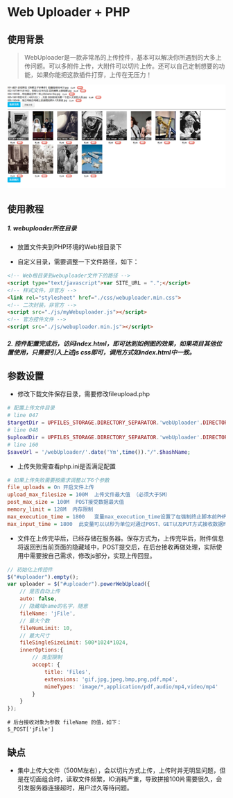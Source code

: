 # Web Uploader + PHP
## 使用背景

> WebUploader是一款非常吊的上传控件，基本可以解决你所遇到的大多上传问题。可以多附件上传，大附件可以切片上传。还可以自己定制想要的功能，如果你能把这款插件打穿，上传在无压力！

![](https://github.com/yugiwjun/webuploader/blob/master/example.png)

## 使用教程

##### 1. webuploader所在目录

* 放置文件夹到PHP环境的Web根目录下

* 自定义目录，需要调整一下文件路径，如下：
```html
<!-- Web根目录到webuploader文件下的路径 -->
<script type="text/javascript">var SITE_URL = ".";</script>
<!-- 样式文件，非官方 -->
<link rel="stylesheet" href="./css/webuploader.min.css">
<!-- 二次封装，非官方 -->
<script src="./js/myWebuploader.js"></script>
<!-- 官方控件文件 -->
<script src="./js/webuploader.min.js"></script>
```

##### 2. 控件配置完成后，访问index.html，即可达到如例图的效果，如果项目其他位置使用，只需要引入上述js css即可，调用方式如index.html中一致。

## 参数设置

- 修改下载文件保存目录，需要修改fileupload.php

```php
# 配置上传文件目录
# line 047
$targetDir = UPFILES_STORAGE.DIRECTORY_SEPARATOR.'webUploader'.DIRECTORY_SEPARATOR.date('Ym',time());
# line 048
$uploadDir = UPFILES_STORAGE.DIRECTORY_SEPARATOR.'webUploader'.DIRECTORY_SEPARATOR.date('Ym',time());
# line 160
$saveUrl = '/webUploader/'.date('Ym',time())."/".$hashName;
```

- 上传失败需查看php.ini是否满足配置
```ini
# 如果上传失败需要按需求调整以下6个参数
file_uploads = On 开启文件上传
upload_max_filesize = 100M  上传文件最大值 （必须大于5M）
post_max_size = 100M  POST接受数据最大值
memory_limit = 128M  内存限制
max_execution_time = 1800   变量max_execution_time设置了在强制终止脚本前PHP等待脚本执行完毕的时间，此时间以秒计算。
max_input_time = 1800  此变量可以以秒为单位对通过POST、GET以及PUT方式接收数据时间进行限制。
```

- 文件在上传完毕后，已经存储在服务器。保存方式为，上传完毕后，附件信息将返回到当前页面的隐藏域中，POST提交后，在后台接收再做处理，实际使用中需要按自己需求，修改js部分，实现上传回显。

```javascript
// 初始化上传控件
$("#uploader").empty();
var uploader = $("#uploader").powerWebUpload({
    // 是否自动上传
    auto: false,
    // 隐藏域name的名字，随意
    fileName: 'jFile',
    // 最大个数
    fileNumLimit: 10,
    // 最大尺寸
    fileSingleSizeLimit: 500*1024*1024,
    innerOptions:{
        // 类型限制
        accept: {
            title: 'Files',
            extensions: 'gif,jpg,jpeg,bmp,png,pdf,mp4',
            mimeTypes: 'image/*,application/pdf,audio/mp4,video/mp4'
        }
    }
});
```

```
# 后台接收对象为参数 fileName 的值，如下：
$_POST['jFile']
```

## 缺点
- 集中上传大文件（500M左右），会以切片方式上传，上传时并无明显问题，但是在切面组合时，读取文件频繁，IO消耗严重，导致拼接100片需要很久，会引发服务器连接超时，用户过久等待问题。
